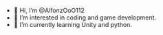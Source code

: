 - 👋 Hi, I’m @AlfonzOoO112
- 👀 I’m interested in coding and game development.
- 🌱 I’m currently learning Unity and python.

<!---
AlfonzOoO112/AlfonzOoO112 is a ✨ special ✨ repository because its `README.md` (this file) appears on your GitHub profile.
You can click the Preview link to take a look at your changes.
--->
